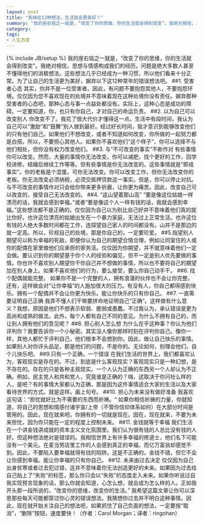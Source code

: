 ```yaml
---
layout: post
title: "丢掉这12种想法，生活就会更美好？"
summary: "我的座右铭之一就是，“改变了你的思维，你的生活就会得到改变”。我绝对相信，思想与情感构成我们的经历。问题是绝大多数人甚至不懂得他们的消极想法。这些想法几乎已经成为一种习惯，所以他们看来十分正常。为了让自己的生活更为美好，摒弃以下这12种常年的错误想法吧。"
category: 
tags: 
- 人生态度
---
```

{% include JB/setup %}
我的座右铭之一就是，“改变了你的思维，你的生活就会得到改变”。我绝对相信，思想与情感构成我们的经历。问题是绝大多数人甚至不懂得他们的消极想法。这些想法几乎已经成为一种习惯，所以他们看来十分正常。为了让自己的生活更为美好，摒弃以下这12种常年的错误想法吧。
##1. 受害者心态
其实，你并不是一位受害者。因此，有问题不要抱怨其他人，不要抱怨环境。仅仅因为您不喜欢现在的处境并不意味着现在这种处境你没有责任。摒弃那种受害者的心态吧，那种心态与事一点益处都没有。实际上，这种心态是成功的障碍。一定要知道，你，也只有你自己，才对自己的命运负责。
##2. 以为自己可以改变别人
你改变不了。我花了很大代价才懂得这一点。生活中有段时间，我认为自己可以“激励”和“鼓舞”别人做到最好。经过好长时间，我才意识到能够改变他们的只有他们自己。如果他们不想改变，或者不知道如何改变，你所做的一起努力都是白搭。所以，不要担心其他人。如果你不喜欢他们“这个样子”，你可以选择不与他们相处，但你没有权力改变他们。
##3. 与“不可改变的事实”不断作对
有些事情你可以改变。然而，大量的事情你无法改变。你可以减肥，找个更好的工作，回学校进修，结婚后继续工作等等。但有些事情是你无法改变的。这些事情就是“即成事实”。你的老板是个混蛋，可你无法改变。你可以改变工作，但你无法改变你的老板。你无法改变必须纳税，必须交抵押贷款这一事实。但是，你可以停止对抗。与不可改变的事情作对只会给你带来更多折磨，让你更为痛苦。因此，改变自己可以改变的，接受自己无法改变的。
##4. “这山望着那山高”
“要是像这位姑娘一样漂亮的话，我就会感到幸福。”或者“要是像这个人一样有钱的话，我就会感到幸福。”这些想法都不是正确的。仅仅因为自己以为别比自己好并不意味着他们真的就比你好。也许这位漂亮的姑娘出生在一个暴力家庭，无法过上正常生活。也许这位有钱的人绝大多数时间都在工作，连探望自己家人的时间都没有。山并不是那边的就一定高。所以，珍视自己的处境，那是你自己的，一定要珍爱。
##5.指望别人
期望可以称为幸福的死敌，即便你认为自己的期望合情合理，例如让同室住的人或你的配偶在家里做他们应承担的家务活。仅仅因为你期望，并不就意味着他们一定会做。要认识到你的期望基于你个人的经验和偏见，但不一定是别人优先要做的事情。你也许不喜欢别人期望你干你自己并不想做的事情，所以也不要将自己的期望加在别人身上。如果不喜欢他们的行为，要么接受，要么你自己动手干。
##6. 找个配偶就能完整。
如果你不是一个完整的人，拥有浪漫的伙伴也不会让你完整。还有，这样做会对“让你幸福”的人施加很大的压力。有没有人，你自己都得感到快乐。拥有一个配偶并不会让你更为快乐。能让你快乐的只有你自己。
##7. 一直需要证明自己正确
我弄不懂人们干嘛要拼命地证明自己“正确”。这样做有什么意义？我想，原因是他们不想表示软弱、脆弱或愚蠢。不过我认为，承认错误是更为高尚和成熟的做法。此外，每个人都有自己不同的意见。为什么不拥有自己的，而让别人拥有他们的意见呢？
##8. 担心别人怎么想
为什么在乎这种事？你认为他们评判你？我要告诉你一个小秘密。其实没人像你那样时刻在评判你自己。像你一样，其他人都忙于评判自己，他们根本不会想到你。因此，做让自己快乐的事情。如果别人对你评头品足，那是他们的问题，不是你的。无论如何，别理会他们，自个儿快乐吧。
##9.只有一个正确，一个错误
在我们生活的世界上，我们都喜欢认为，客观现实是存在的。不过，到底是什么客观现实？客观现实只是一种幻想，是不存在的。存在的只是各种主观现实。一个人认为正确的东西另一个人却认为不正确。例如，民主党人和共和党人，究竟谁是正确的？嗨，这取决于你问社么样的人，是吧？有的事情大家都认为正确，那是因为这件事情适合大家的生活以及大家看待世界的方式。就是这样。画上句号。
##10. 担心为未来没有做好准备
我喜欢这句话：“担忧就好比为不需要的东西而祈祷。“ 如果你相信祈祷的力量，你就知道，将自己的思想和情感付诸宇宙/上帝（不管你信仰体系如何）在大部分时间是管用的。因此，现在就来吧。你拥有的一切就是现在。因在，现在就来，不要为未来担忧，因为你只能在一定的程度上控制未来。
##11. 金钱就等于幸福
我们生活在一个讲金钱讲成就的资本主义文化氛围里。我们认为很有钱的人总比没有钱的人好。但这种想法绝对是错误的。我相信世界上有许多幸福的修道士，他们名下可能没有一个美元。在麦当劳店里工作的人会感到真正的幸福，而亿万富翁却感觉不到。因此，不要陷入要幸福就得有钱的陷阱。这是不正确的。金钱不错，但它不会让你感到幸福。能让你幸福的只有你自己。
##12. 未来由过去决定
仅仅因为自己出身贫寒或者过去犯过错，这并不意味着你无法创造更好的未来。如果因为过去给自己贴上了“失败”的标签，那么你只会以“失败”的态度走入未来。如果你听说过自我实现预言现象的话，那么你就会知道，心怎么想，就会成为怎么样的人。正如我开头那一段所说的，“改变你的思维，改变你的生活。”
我希望这篇文章让你可以深思那些每天可能都穿过你心灵的错误想法。我猜想你过去并不明白这种事情。因此，现在就开始关注自己的想法吧，如果抓住了自己负面的想法，一定要按“取消”，“删除”按钮，速度要快！（作者：Carol Morgan；译者：ringohan）

